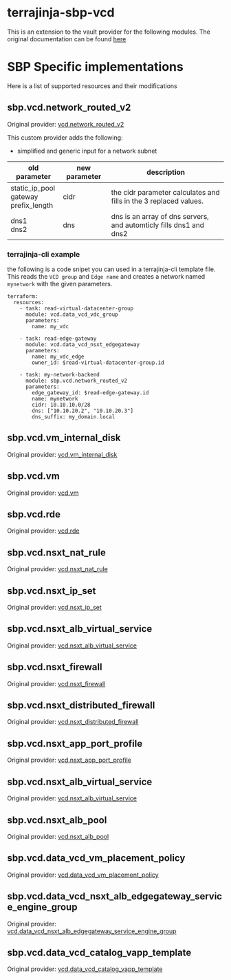 # terrajinja-sbp-vcd

This is an extension to the vault provider for the following modules.
The original documentation can be found [here](https://registry.terraform.io/providers/vmware/vcd/latest/docs)

# SBP Specific implementations
Here is a list of supported resources and their modifications

## sbp.vcd.network_routed_v2
Original provider: [vcd.network_routed_v2](https://registry.terraform.io/providers/vmware/vcd/latest/docs/resources/network_routed_v2)

This custom provider adds the following:
- simplified and generic input for a network subnet

| old parameter | new parameter | description |
| ------ | ------ | ------ |
| static_ip_pool<br>gateway<br>prefix_length | cidr | the cidr parameter calculates and fills in the 3 replaced values. |
| dns1<br>dns2 | dns | dns is an array of dns servers, and automticly fills dns1 and dns2 |

### terrajinja-cli example
the following is a code snipet you can used in a terrajinja-cli template file.
This reads the `VCD group` and `Edge name` and creates a network named `mynetwork` with the given parameters.
```
terraform:
  resources:
    - task: read-virtual-datacenter-group
      module: vcd.data_vcd_vdc_group
      parameters:
        name: my_vdc

    - task: read-edge-gateway
      module: vcd.data_vcd_nsxt_edgegateway
      parameters:
        name: my_vdc_edge
        owner_id: $read-virtual-datacenter-group.id

    - task: my-network-backend
      module: sbp.vcd.network_routed_v2
      parameters:
        edge_gateway_id: $read-edge-gateway.id
        name: mynetwork
        cidr: 10.10.10.0/28
        dns: ["10.10.20.2", "10.10.20.3"]
        dns_suffix: my_domain.local
```

## sbp.vcd.vm_internal_disk
Original provider: [vcd.vm_internal_disk](https://registry.terraform.io/providers/vmware/vcd/latest/docs/resources/vm_internal_disk)

## sbp.vcd.vm
Original provider: [vcd.vm](https://registry.terraform.io/providers/vmware/vcd/latest/docs/resources/vm)

## sbp.vcd.rde
Original provider: [vcd.rde](https://registry.terraform.io/providers/vmware/vcd/latest/docs/resources/rde)

## sbp.vcd.nsxt_nat_rule
Original provider: [vcd.nsxt_nat_rule](https://registry.terraform.io/providers/vmware/vcd/latest/docs/resources/nsxt_nat_rule)

## sbp.vcd.nsxt_ip_set
Original provider: [vcd.nsxt_ip_set](https://registry.terraform.io/providers/vmware/vcd/latest/docs/resources/nsxt_ip_set)

## sbp.vcd.nsxt_alb_virtual_service
Original provider: [vcd.nsxt_alb_virtual_service](https://registry.terraform.io/providers/vmware/vcd/latest/docs/resources/nsxt_alb_virtual_service)

## sbp.vcd.nsxt_firewall
Original provider: [vcd.nsxt_firewall](https://registry.terraform.io/providers/vmware/vcd/latest/docs/resources/nsxt_firewall)

## sbp.vcd.nsxt_distributed_firewall
Original provider: [vcd.nsxt_distributed_firewall](https://registry.terraform.io/providers/vmware/vcd/latest/docs/resources/nsxt_distributed_firewall)

## sbp.vcd.nsxt_app_port_profile
Original provider: [vcd.nsxt_app_port_profile](https://registry.terraform.io/providers/vmware/vcd/latest/docs/resources/nsxt_app_port_profile)

## sbp.vcd.nsxt_alb_virtual_service
Original provider: [vcd.nsxt_alb_virtual_service](https://registry.terraform.io/providers/vmware/vcd/latest/docs/resources/nsxt_alb_virtual_service)

## sbp.vcd.nsxt_alb_pool
Original provider: [vcd.nsxt_alb_pool](https://registry.terraform.io/providers/vmware/vcd/latest/docs/resources/nsxt_alb_pool)

## sbp.vcd.data_vcd_vm_placement_policy
Original provider: [vcd.data_vcd_vm_placement_policy](https://registry.terraform.io/providers/vmware/vcd/latest/docs/resources/data_vcd_vm_placement_policy)

## sbp.vcd.data_vcd_nsxt_alb_edgegateway_service_engine_group
Original provider: [vcd.data_vcd_nsxt_alb_edgegateway_service_engine_group](https://registry.terraform.io/providers/vmware/vcd/latest/docs/resources/data_vcd_nsxt_alb_edgegateway_service_engine_group)

## sbp.vcd.data_vcd_catalog_vapp_template
Original provider: [vcd.data_vcd_catalog_vapp_template](https://registry.terraform.io/providers/vmware/vcd/latest/docs/resources/data_vcd_catalog_vapp_template)
